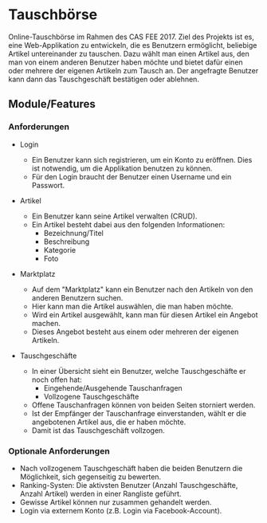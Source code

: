 # Tauschbörse

Online-Tauschbörse im Rahmen des CAS FEE 2017. Ziel des Projekts ist es, eine Web-Applikation zu entwickeln, die es Benutzern ermöglicht, beliebige Artikel untereinander zu tauschen. Dazu wählt man einen Artikel aus, den man von einem anderen Benutzer haben möchte und bietet dafür einen oder mehrere der eigenen Artikeln zum Tausch an. Der angefragte Benutzer kann dann das Tauschgeschäft bestätigen oder ablehnen.

## Module/Features

### Anforderungen

* Login
  * Ein Benutzer kann sich registrieren, um ein Konto zu eröffnen. Dies ist notwendig, um die Applikation benutzen zu können.
  * Für den Login braucht der Benutzer einen Username und ein Passwort.

* Artikel
  * Ein Benutzer kann seine Artikel verwalten (CRUD).
  * Ein Artikel besteht dabei aus den folgenden Informationen:
    * Bezeichnung/Titel
    * Beschreibung
    * Kategorie
    * Foto

* Marktplatz
  * Auf dem "Marktplatz" kann ein Benutzer nach den Artikeln von den anderen Benutzern suchen.
  * Hier kann man die Artikel auswählen, die man haben möchte.
  * Wird ein Artikel ausgewählt, kann man für diesen Artikel ein Angebot machen.
  * Dieses Angebot besteht aus einem oder mehreren der eigenen Artikeln.

* Tauschgeschäfte
  * In einer Übersicht sieht ein Benutzer, welche Tauschgeschäfte er noch offen hat:
    * Eingehende/Ausgehende Tauschanfragen
    * Vollzogene Tauschgeschäfte
  * Offene Tauschanfragen können von beiden Seiten storniert werden.
  * Ist der Empfänger der Tauschanfrage einverstanden, wählt er die angebotenen Artikel aus, die er haben möchte.
  * Damit ist das Tauschgeschäft vollzogen.

### Optionale Anforderungen

* Nach vollzogenem Tauschgeschäft haben die beiden Benutzern die Möglichkeit, sich gegenseitig zu bewerten.
* Ranking-Systen: Die aktivsten Benutzer (Anzahl Tauschgeschäfte, Anzahl Artikel) werden in einer Rangliste geführt.
* Gewisse Artikel können nur zusammen gehandelt werden.
* Login via externem Konto (z.B. Login via Facebook-Account).
